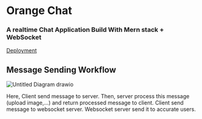﻿# Orange Chat
  ### A realtime Chat Application Build With Mern stack + WebSocket
  [Deployment](https://orangechat.netlify.app/)

## Message Sending Workflow
![Untitled Diagram drawio](https://user-images.githubusercontent.com/59951771/171674606-7786fb5b-3f93-462a-b2b8-0c2eaaa94e79.png)

  Here, Client send message to server. Then, server process this message (upload image,...) and return processed message to client. Client send message to websocket server. Websocket server send it to accurate users.
